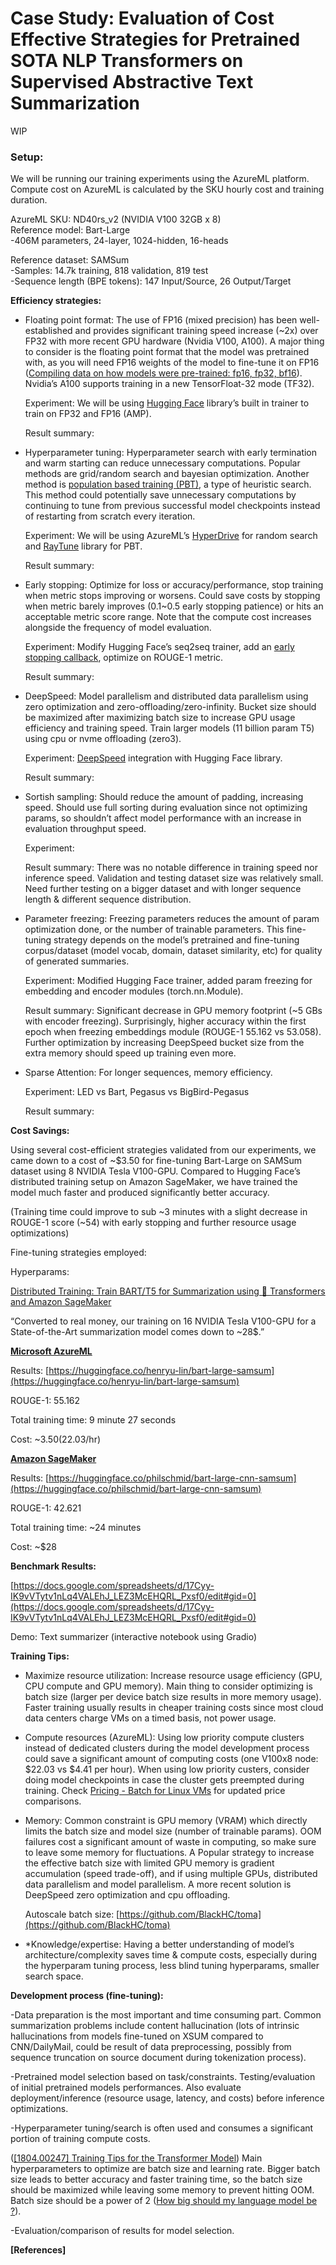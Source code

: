 # Case Study: Evaluation of Cost Effective Strategies for Pretrained SOTA NLP Transformers on Supervised Abstractive Text Summarization

WIP

### **Setup:**

We will be running our training experiments using the AzureML platform.  
Compute cost on AzureML is calculated by the SKU hourly cost and training duration.  

AzureML SKU: ND40rs_v2 (NVIDIA V100 32GB x 8)  
Reference model: Bart-Large  
-406M parameters, 24-layer, 1024-hidden, 16-heads

Reference dataset: SAMSum  
-Samples: 14.7k training, 818 validation, 819 test  
-Sequence length (BPE tokens): 147 Input/Source, 26 Output/Target  

**Efficiency strategies:**



* Floating point format: The use of FP16 (mixed precision) has been well-established and provides significant training speed increase (~2x) over FP32 with more recent GPU hardware (Nvidia V100, A100). A major thing to consider is the floating point format that the model was pretrained with, as you will need FP16 weights of the model to fine-tune it on FP16 ([Compiling data on how models were pre-trained: fp16, fp32, bf16](https://discuss.huggingface.co/t/compiling-data-on-how-models-were-pre-trained-fp16-fp32-bf16/5671)). Nvidia’s A100 supports training in a new TensorFloat-32 mode (TF32).

    Experiment: We will be using [Hugging Face](https://huggingface.co/transformers/master/main_classes/trainer.html) library’s built in trainer to train on FP32 and FP16 (AMP).


    Result summary: 

* Hyperparameter tuning: Hyperparameter search with early termination and warm starting can reduce unnecessary computations. Popular methods are grid/random search and bayesian optimization. Another method is [population based training (PBT)](https://arxiv.org/abs/1711.09846), a type of heuristic search. This method could potentially save unnecessary computations by continuing to tune from previous successful model checkpoints instead of restarting from scratch every iteration.

    Experiment: We will be using AzureML’s [HyperDrive](https://docs.microsoft.com/en-us/azure/machine-learning/how-to-tune-hyperparameters) for random search and [RayTune](https://docs.ray.io/en/master/tune/index.html) library for PBT.


    Result summary: 

* Early stopping: Optimize for loss or accuracy/performance, stop training when metric stops improving or worsens. Could save costs by stopping when metric barely improves (0.1~0.5 early stopping patience) or hits an acceptable metric score range. Note that the compute cost increases alongside the frequency of model evaluation.

    Experiment: Modify Hugging Face’s seq2seq trainer, add an [early stopping callback](https://huggingface.co/transformers/master/main_classes/callback.html), optimize on ROUGE-1 metric.


    Result summary: 

* DeepSpeed: Model parallelism and distributed data parallelism using zero optimization and zero-offloading/zero-infinity. Bucket size should be maximized after maximizing batch size to increase GPU usage efficiency and training speed. Train larger models (11 billion param T5) using cpu or nvme offloading (zero3).

    Experiment: [DeepSpeed](https://www.deepspeed.ai/features/) integration with Hugging Face library.


    Result summary: 

* Sortish sampling: Should reduce the amount of padding, increasing speed. Should use full sorting during evaluation since not optimizing params, so shouldn’t affect model performance with an increase in evaluation throughput speed.

    Experiment: 


    Result summary: There was no notable difference in training speed nor inference speed. Validation and testing dataset size was relatively small. Need further testing on a bigger dataset and with longer sequence length & different sequence distribution.

* Parameter freezing: Freezing parameters reduces the amount of param optimization done, or the number of trainable parameters. This fine-tuning strategy depends on the model’s pretrained and fine-tuning corpus/dataset (model vocab, domain, dataset similarity, etc) for quality of generated summaries.

    Experiment: Modified Hugging Face trainer, added param freezing for embedding and encoder modules (torch.nn.Module).


    Result summary: Significant decrease in GPU memory footprint (~5 GBs with encoder freezing). Surprisingly, higher accuracy within the first epoch when freezing embeddings module (ROUGE-1 55.162 vs 53.058). Further optimization by increasing DeepSpeed bucket size from the extra memory should speed up training even more.

* Sparse Attention: For longer sequences, memory efficiency.

    Experiment: LED vs Bart, Pegasus vs BigBird-Pegasus


    Result summary: 


**Cost Savings:**

Using several cost-efficient strategies validated from our experiments, we came down to a cost of ~$3.50 for fine-tuning Bart-Large on SAMSum dataset using 8 NVIDIA Tesla V100-GPU. Compared to Hugging Face’s distributed training setup on Amazon SageMaker, we have trained the model much faster and produced significantly better accuracy.

(Training time could improve to sub ~3 minutes with a slight decrease in ROUGE-1 score (~54) with early stopping and further resource usage optimizations)

Fine-tuning strategies employed: 

Hyperparams: 

[Distributed Training: Train BART/T5 for Summarization using 🤗 Transformers and Amazon SageMaker](https://huggingface.co/blog/sagemaker-distributed-training-seq2seq)

“Converted to real money, our training on 16 NVIDIA Tesla V100-GPU for a State-of-the-Art summarization model comes down to ~28$.”

**<span style="text-decoration:underline;">Microsoft AzureML</span>**

Results: [https://huggingface.co/henryu-lin/bart-large-samsum](https://huggingface.co/henryu-lin/bart-large-samsum)

ROUGE-1: 55.162

Total training time: 9 minute 27 seconds

Cost: ~$3.50 ($22.03/hr)

**<span style="text-decoration:underline;">Amazon SageMaker</span>**

Results: [https://huggingface.co/philschmid/bart-large-cnn-samsum](https://huggingface.co/philschmid/bart-large-cnn-samsum)

ROUGE-1: 42.621

Total training time: ~24 minutes

Cost: ~$28

**Benchmark Results:**

[https://docs.google.com/spreadsheets/d/17Cyy-IK9vVTytv1nLq4VALEhJ_LEZ3McEHQRL_Pxsf0/edit#gid=0](https://docs.google.com/spreadsheets/d/17Cyy-IK9vVTytv1nLq4VALEhJ_LEZ3McEHQRL_Pxsf0/edit#gid=0)

Demo: Text summarizer (interactive notebook using Gradio)

**Training Tips:**



* Maximize resource utilization: Increase resource usage efficiency (GPU, CPU compute and GPU memory). Main thing to consider optimizing is batch size (larger per device batch size results in more memory usage). Faster training usually results in cheaper training costs since most cloud data centers charge VMs on a timed basis, not power usage.
* Compute resources (AzureML): Using low priority compute clusters instead of dedicated clusters during the model development process could save a significant amount of computing costs (one V100x8 node: $22.03 vs $4.41 per hour). When using low priority custers, consider doing model checkpoints in case the cluster gets preempted during training. Check [Pricing - Batch for Linux VMs](https://azure.microsoft.com/en-us/pricing/details/batch/) for updated price comparisons.
* Memory: Common constraint is GPU memory (VRAM) which directly limits the batch size and model size (number of trainable params). OOM failures cost a significant amount of waste in computing, so make sure to leave some memory for fluctuations. A Popular strategy to increase the effective batch size with limited GPU memory is gradient accumulation (speed trade-off), and if using multiple GPUs, distributed data parallelism and model parallelism. A more recent solution is DeepSpeed zero optimization and cpu offloading.

    Autoscale batch size: [https://github.com/BlackHC/toma](https://github.com/BlackHC/toma)

* *Knowledge/expertise: Having a better understanding of model’s architecture/complexity saves time & compute costs, especially during the hyperparam tuning process, less blind tuning hyperparams, smaller search space.

**Development process (fine-tuning):**

-Data preparation is the most important and time consuming part. Common summarization problems include content hallucination (lots of intrinsic hallucinations from models fine-tuned on XSUM compared to CNN/DailyMail, could be result of data preprocessing, possibly from sequence truncation on source document during tokenization process).

-Pretrained model selection based on task/constraints. Testing/evaluation of initial pretrained models performances. Also evaluate deployment/inference (resource usage, latency, and costs) before inference optimizations.

-Hyperparameter tuning/search is often used and consumes a significant portion of training compute costs.

([[1804.00247] Training Tips for the Transformer Model](https://arxiv.org/abs/1804.00247)) Main hyperparameters to optimize are batch size and learning rate. Bigger batch size leads to better accuracy and faster training time, so the batch size should be maximized while leaving some memory to prevent hitting OOM. Batch size should be a power of 2 ([How big should my language model be ?](https://huggingface.co/calculator/)).

-Evaluation/comparison of results for model selection.

**[References]**
